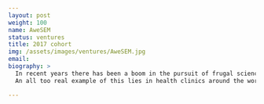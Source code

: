 ```yaml
---
layout: post
weight: 100
name: AweSEM
status: ventures
title: 2017 cohort
img: /assets/images/ventures/AweSEM.jpg
email: 
biography: >
  In recent years there has been a boom in the pursuit of frugal science projects, which bring state-of-the-art technology to those who would typically not have access. However, many technologies are still wait­ing for innovative breakthroughs that will make them accessible to everyone. One of the most fascinating and useful areas of technolo­gy is high resolution imaging, which is typically done with an electron microscope. However, electron microscopy is reserved only to those who can afford the high cost - mainly top notch educational institu­tions and highly successful corporations. This leaves the less fortu­nate vulnerable to the ill effects of not being able to properly analyze or quantify their problems. 
  An all too real example of this lies in health clinics around the world where complex medical diagnostic equipment, which includes elec­tron microscopes, are not available due to the associated costs, leaving many to suffer the consequences. My innovative project con­sists of bringing electron microscopy to the masses by designing, building, and commercializing an inexpensive and portable scanning electron microscope. 

---
```

<!--stackedit_data:
eyJoaXN0b3J5IjpbMjExMTk3ODcxOCwxNjk4NTMyMTU1LC0xNj
MzNDE5MDg1XX0=
-->